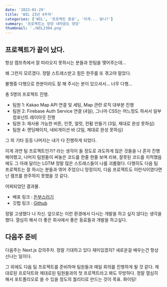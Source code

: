 ```yaml
---
date: '2023-01-29'
title: 'WIL 23년 4주차'
categories: ['WIL', '프로젝트 종료', '이게... 맞나?']
summary: '프로젝트는 엉망 내마음도 엉망'
thumbnail: './WIL2304.png'
---
```


## 프로젝트가 끝이 났다.

항상 캠프측에서 잘 따라오지 못하시는 분들과 한팀을 맺어주는데...

왜 그런지 모르겠다. 정말 스트레스받고 힘든 한주를 또 겪고야 말았다.

불행중 다행으로 한분이라도 잘 해 주시는 분이 있으셔서... 너무 다행...

총 5명의 프로젝트 진행.

- 팀원 1: Kakao Map API 연결 및 세팅, Map 관련 로직 대부분 진행
- 팀원 2: Firebase Auth Service 연결 (4일), 그나마 CSS는 어느정도 하셔서 일부 컴포넌트 레이아웃 진행
- 팀원 3: 재사용 가능한 버튼, 인풋, 얼럿, 컨펌 만들기 (3일, 제대로 완성 못하심)
- 팀원 4: 랜딩페이지, 네비게이션 바 (2일, 제대로 완성 못하심)

그 외 기타 등등 나머지는 내가 다 진행하게 되었다.

이게 과연 팀 프로젝트인가? 라는 생각이 들 정도로 과도하게 많은 것들을 나 혼자 진행해야했고, 나머지 팀원들이 써놓은 코드를 한줄 한줄 보며 리뷰, 잘못된 코드를 지적했음에도 그 아래 달리는 LGTM 정말 많은 스트레스들이 나를 괴롭혔다. 다행히도 다음 팀 프로젝트는 잘 하시는 분들과 엮어 주었으니 망정이지, 다음 프로젝트도 이런식이였다면 난 캠프를 완주하지 못했을 것 같다.

어찌되었던 결과물.

- 배포 링크 : [돈부스러기](https://money-fragments-client.vercel.app/)
- 깃헙 링크 : [Github](https://github.com/money-fragments/money-fragments-client)

정말 고생했다 나 자신. 앞으로는 이런 환경에서 다시는 개발을 하고 싶지 않다는 생각을 했다. 열심히 해서 더 좋은 회사에서 좋은 동료들과 개발을 하고싶다.

## 다음주 준비

다음주는 Next.js 강의주차. 정말 기대하고 있다 재미있겠지? 새로운걸 배우는건 항상 신나는 일이다.

그 외에도 다음 팀 프로젝트를 준비하며 팀원들과 매일 회의를 진행하게 될 것 같다. 제대로된 프로덕트와 제대로된 팀원들과의 첫 프로젝트라고 봐도 무방하다. 정말 열심히 해서 포트폴리오로 쓸 수 있을 정도의 퀄리티로 만드는 것이 목표. 화이팅!
